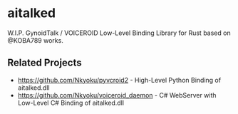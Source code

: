 # aitalked
W.I.P. GynoidTalk / VOICEROID Low-Level Binding Library for Rust based on @KOBA789 works.

## Related Projects
- https://github.com/Nkyoku/pyvcroid2 - High-Level Python Binding of aitalked.dll
- https://github.com/Nkyoku/voiceroid_daemon - C# WebServer with Low-Level C# Binding of aitalked.dll
